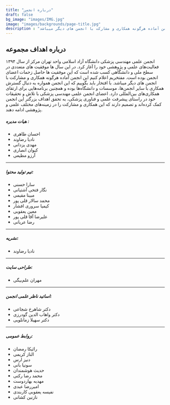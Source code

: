 ```yaml
---
title: "درباره انجمن"
draft: false
bg_image: "images/IMG.jpg"
image: "images/backgrounds/page-title.jpg"
description : "انجمن علمی مهندسی پزشکی دانشگاه آزاد اسلامی واحد تهران مرکز از سال ۱۳۹۴ فعالیت‌های علمی و پژوهشی خود را آغاز کرد. در این سال ها موفقیت های متعددی در سطح ملی و دانشگاهی کسب شده است که این موفقیت ها حاصل زحمات اعضای انجمن بوده است. مفتخریم اعلام کنیم این انجمن آماده هرگونه همکاری و مشارکت با انجمن های دیگر میباشد. "
---
```



## درباره اهداف مجموعه

انجمن علمی مهندسی پزشکی دانشگاه آزاد اسلامی واحد تهران مرکز از سال ۱۳۹۴ فعالیت‌های علمی و پژوهشی خود را آغاز کرد. در این سال ها موفقیت های متعددی در سطح ملی و دانشگاهی کسب شده است که این موفقیت ها حاصل زحمات اعضای انجمن بوده است. مفتخریم اعلام کنیم این انجمن آماده هرگونه همکاری و مشارکت با انجمن های دیگر میباشد. با افتخار باید بگوییم که این انجمن همواره به دنبال گسترش همکاری با سایر انجمن‌ها، موسسات و دانشگاه‌ها بوده و همچنین برنامه‌هایی برای ارتقای همکاری‌های بین‌المللی دارد. اعضای انجمن علمی مهندسی پزشکی با تلاش و تحقیقات خود در راستای پیشرفت علمی و فناوری پزشکی، به تحقق اهداف بزرگتر این انجمن کمک کرده‌اند و تصمیم دارند که این همکاری و مشارکت را در زمینه‌های مختلف علمی و پژوهشی ادامه دهند.

##### هیات مدیره :
- احسان طاهری
- نادیا رضاوند
- مهدی یزدانی 
- کیوان انصاری
- آرزو مطیعی

----------------
##### تیم تولید محتوا:
- سارا حسنی
- نگار فتحی آشتیانی
- مبینا مقیمی 
- محمد سالار قلی پور  
- کیمیا سروری افشار   
- معین یعقوبی
- علیرضا آقا قلی پور 
- رضا عریانی

---------------
##### نشریه:

- نادیا رضاوند

---------------
##### طراحی سایت:

- مهران علم‌بیگی

---------------
##### اساتید ناظر علمی انجمن:

- دکتر شاهرخ شجاعی
- دکتر واهاب الدین گودرزی
- دکتر سهیلا زمانلویی

----------------
##### روابط عمومی:
- رائیکا رمضان
- الناز کریمی
-  دنیز ارس
- سونیا بانی
- حدیث هوشمندان
- محمد رضا رکنی
- مهدیه بهاردوست
-  امیررضا عبدی
- نفیسه یعقوبی کاربندی
-  نازنین کشانی
